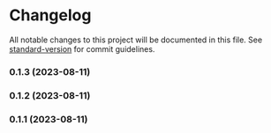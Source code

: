 # Changelog

All notable changes to this project will be documented in this file. See [standard-version](https://github.com/conventional-changelog/standard-version) for commit guidelines.

### 0.1.3 (2023-08-11)

### 0.1.2 (2023-08-11)

### 0.1.1 (2023-08-11)
